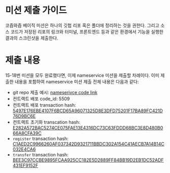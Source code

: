 # 미션 제출 가이드
코즘와즘 베이직 미션은 하나의 깃헙 리포 혹은 폴더에 정리하는 것을 권한다. 그리고 소스 코드가 저장된 리포의 링크와 터미널, 프론트엔드 등과 같은 환경에서 기능을 실행한 결과의 스크린샷을 제출한다. 

# 제출 내용
15-18번 미션을 모두 완료했다면, 이제 nameservice 미션을 제출할 차례이다. 이미 제출한 내용을 포함하여 nameservice 미션 제출 전체 내용은 다음과 같다:
- git repo 제출 예시: [nameserivce code link](https://github.com/Ludium-Official/road-to-dubai/tree/main/%EC%BD%94%EC%A6%98%EC%99%80%EC%A6%98%20%EB%B2%A0%EC%9D%B4%EC%A7%81/nameservice)
- 컨트랙트 배포 code_id: 5509
- 컨트랙트 배포 transaction hash: [5497E176EBE4107F6BCD65A96071325D8E3DFD75201F17BA89FC421D76D9BC6E](https://neutron.celat.one/pion-1/txs/5497E176EBE4107F6BCD65A96071325D8E3DFD75201F17BA89FC421D76D9BC6E)
- 컨트랙트 초기화 transcation hash: [E282A572BAC5274CE075FAE13E4316DC73C63FDDD68BC3E8D480B066A8CFA39C](https://neutron.celat.one/pion-1/txs/E282A572BAC5274CE075FAE13E4316DC73C63FDDD68BC3E8D480B066A8CFA39C)
- `register` transaction hash: [C1AED2C9966260AF037342D9321711BBDC302A154C41AECB7A14B14C032E4CA6](https://neutron.celat.one/pion-1/txs/C1AED2C9966260AF037342D9321711BBDC302A154C41AECB7A14B14C032E4CA6)
- `transfer` transaction hash: [BEE3C97CCBE9895FCAA925CC182E5D2889FF84BB19D2EB1DC52ADF431EF9152F](https://neutron.celat.one/pion-1/txs/BEE3C97CCBE9895FCAA925CC182E5D2889FF84BB19D2EB1DC52ADF431EF9152F)
